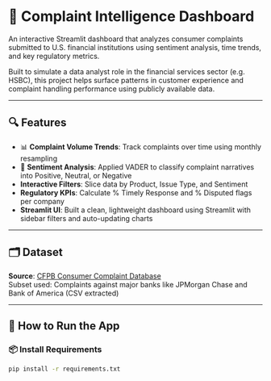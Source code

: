 # 🧠 Complaint Intelligence Dashboard

An interactive Streamlit dashboard that analyzes consumer complaints submitted to U.S. financial institutions using sentiment analysis, time trends, and key regulatory metrics.

Built to simulate a data analyst role in the financial services sector (e.g. HSBC), this project helps surface patterns in customer experience and complaint handling performance using publicly available data.

---

## 🔍 Features

- 📊 **Complaint Volume Trends**: Track complaints over time using monthly resampling
- 💬 **Sentiment Analysis**: Applied VADER to classify complaint narratives into Positive, Neutral, or Negative
-  **Interactive Filters**: Slice data by Product, Issue Type, and Sentiment
-  **Regulatory KPIs**: Calculate % Timely Response and % Disputed flags per company
-  **Streamlit UI**: Built a clean, lightweight dashboard using Streamlit with sidebar filters and auto-updating charts

---

## 🗂️ Dataset

**Source**: [CFPB Consumer Complaint Database](https://www.consumerfinance.gov/data-research/consumer-complaints/)  
Subset used: Complaints against major banks like JPMorgan Chase and Bank of America (CSV extracted)

---

## 🚀 How to Run the App

### 📦 Install Requirements
```bash
pip install -r requirements.txt




